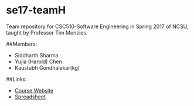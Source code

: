 # se17-teamH
Team repository for CSC510-Software Engineering in Spring 2017 of NCSU, taught by Professor Tim Menzies.

##Members:
- Siddharth Sharma
- Yujia (Harold) Chen
- Kaustubh Gondhalekar(kg)

##Links:
- [Course Website](http://tiny.cc/se17)
- [Spreadsheet](http://tiny.cc/se17give)
